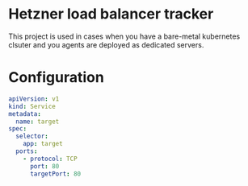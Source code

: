 # Hetzner load balancer tracker

This project is used in cases when you have a bare-metal kubernetes clsuter
and you agents are deployed as dedicated servers.


# Configuration

```yaml
apiVersion: v1
kind: Service
metadata:
  name: target
spec:
  selector:
    app: target
  ports:
    - protocol: TCP
      port: 80
      targetPort: 80
```
